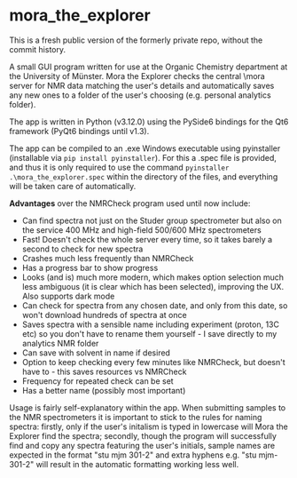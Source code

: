 # mora_the_explorer
This is a fresh public version of the formerly private repo, without the commit history.

A small GUI program written for use at the Organic Chemistry department at the University of Münster.
Mora the Explorer checks the central \\mora server for NMR data matching the user's details and automatically saves any new ones to a folder of the user's choosing (e.g. personal analytics folder).

The app is written in Python (v3.12.0) using the PySide6 bindings for the Qt6 framework (PyQt6 bindings until v1.3).

The app can be compiled to an .exe Windows executable using pyinstaller (installable via `pip install pyinstaller`). For this a .spec file is provided, and thus it is only required to use the command `pyinstaller .\mora_the_explorer.spec` within the directory of the files, and everything will be taken care of automatically.

**Advantages** over the NMRCheck program used until now include:
* Can find spectra not just on the Studer group spectrometer but also on the service 400 MHz and high-field 500/600 MHz spectrometers
* Fast! Doesn't check the whole server every time, so it takes barely a second to check for new spectra
* Crashes much less frequently than NMRCheck
* Has a progress bar to show progress
* Looks (and is) much more modern, which makes option selection much less ambiguous (it is clear which has been selected), improving the UX. Also supports dark mode
* Can check for spectra from any chosen date, and only from this date, so won't download hundreds of spectra at once
* Saves spectra with a sensible name including experiment (proton, 13C etc) so you don't have to rename them yourself - I save directly to my analytics NMR folder
* Can save with solvent in name if desired
* Option to keep checking every few minutes like NMRCheck, but doesn't have to - this saves resources vs NMRCheck
* Frequency for repeated check can be set
* Has a better name (possibly most important)

Usage is fairly self-explanatory within the app. When submitting samples to the NMR spectrometers it is important to stick to the rules for naming spectra: firstly, only if the user's initalism is typed in lowercase will Mora the Explorer find the spectra; secondly, though the program will successfully find and copy any spectra featuring the user's initials, sample names are expected in the format "stu mjm 301-2" and extra hyphens e.g. "stu mjm-301-2" will result in the automatic formatting working less well.

